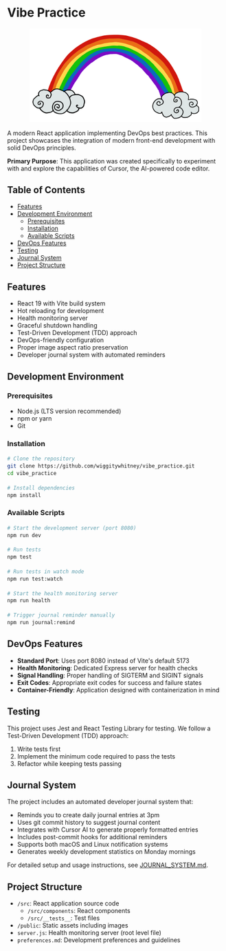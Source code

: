 # Vibe Practice

<div align="center">
  <img src="public/Rainbow.png" alt="Rainbow" width="400" style="max-width: 100%; height: auto;"/>
</div>

A modern React application implementing DevOps best practices. This project showcases the integration of modern front-end development with solid DevOps principles.

**Primary Purpose**: This application was created specifically to experiment with and explore the capabilities of Cursor, the AI-powered code editor.

## Table of Contents
- [Features](#features)
- [Development Environment](#development-environment)
  - [Prerequisites](#prerequisites)
  - [Installation](#installation)
  - [Available Scripts](#available-scripts)
- [DevOps Features](#devops-features)
- [Testing](#testing)
- [Journal System](#journal-system)
- [Project Structure](#project-structure)

## Features

- React 19 with Vite build system
- Hot reloading for development
- Health monitoring server
- Graceful shutdown handling
- Test-Driven Development (TDD) approach
- DevOps-friendly configuration
- Proper image aspect ratio preservation
- Developer journal system with automated reminders

## Development Environment

### Prerequisites

- Node.js (LTS version recommended)
- npm or yarn
- Git

### Installation

```bash
# Clone the repository
git clone https://github.com/wiggitywhitney/vibe_practice.git
cd vibe_practice

# Install dependencies
npm install
```

### Available Scripts

```bash
# Start the development server (port 8080)
npm run dev

# Run tests
npm test

# Run tests in watch mode
npm run test:watch

# Start the health monitoring server
npm run health

# Trigger journal reminder manually
npm run journal:remind
```

## DevOps Features

- **Standard Port**: Uses port 8080 instead of Vite's default 5173
- **Health Monitoring**: Dedicated Express server for health checks
- **Signal Handling**: Proper handling of SIGTERM and SIGINT signals
- **Exit Codes**: Appropriate exit codes for success and failure states
- **Container-Friendly**: Application designed with containerization in mind

## Testing

This project uses Jest and React Testing Library for testing. We follow a Test-Driven Development (TDD) approach:

1. Write tests first
2. Implement the minimum code required to pass the tests
3. Refactor while keeping tests passing

## Journal System

The project includes an automated developer journal system that:

- Reminds you to create daily journal entries at 3pm
- Uses git commit history to suggest journal content
- Integrates with Cursor AI to generate properly formatted entries
- Includes post-commit hooks for additional reminders
- Supports both macOS and Linux notification systems
- Generates weekly development statistics on Monday mornings

For detailed setup and usage instructions, see [JOURNAL_SYSTEM.md](./docs/journal/JOURNAL_SYSTEM.md).

## Project Structure

- `/src`: React application source code
  - `/src/components`: React components
  - `/src/__tests__`: Test files
- `/public`: Static assets including images
- `server.js`: Health monitoring server (root level file)
- `preferences.md`: Development preferences and guidelines
